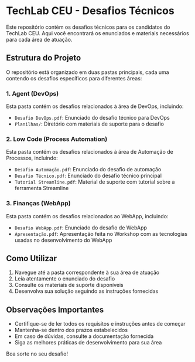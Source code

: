 # TechLab CEU - Desafios Técnicos

Este repositório contém os desafios técnicos para os candidatos do TechLab CEU. Aqui você encontrará os enunciados e materiais necessários para cada área de atuação.

## Estrutura do Projeto

O repositório está organizado em duas pastas principais, cada uma contendo os desafios específicos para diferentes áreas:

### 1. Agent (DevOps)
Esta pasta contém os desafios relacionados à área de DevOps, incluindo:
- `Desafio DevOps.pdf`: Enunciado do desafio técnico para DevOps
- `Planilhas/`: Diretório com materiais de suporte para o desafio

### 2. Low Code (Process Automation)
Esta pasta contém os desafios relacionados à área de Automação de Processos, incluindo:
- `Desafio Automação.pdf`: Enunciado do desafio de automação
- `Desafio Técnico.pdf`: Enunciado do desafio técnico principal
- `Tutorial Streamline.pdf`: Material de suporte com tutorial sobre a ferramenta Streamline

### 3. Finanças (WebApp)
Esta pasta contém os desafios relacionados ao WebApp, incluindo:
- `Desafio WebApp.pdf`: Enunciado do desafio de WebApp
- `Apresentação.pdf`: Apresentação feita no Workshop com as tecnologias usadas no desenvolvimento do WebApp

## Como Utilizar

1. Navegue até a pasta correspondente à sua área de atuação
2. Leia atentamente o enunciado do desafio
3. Consulte os materiais de suporte disponíveis
4. Desenvolva sua solução seguindo as instruções fornecidas

## Observações Importantes

- Certifique-se de ler todos os requisitos e instruções antes de começar
- Mantenha-se dentro dos prazos estabelecidos
- Em caso de dúvidas, consulte a documentação fornecida
- Siga as melhores práticas de desenvolvimento para sua área

Boa sorte no seu desafio!